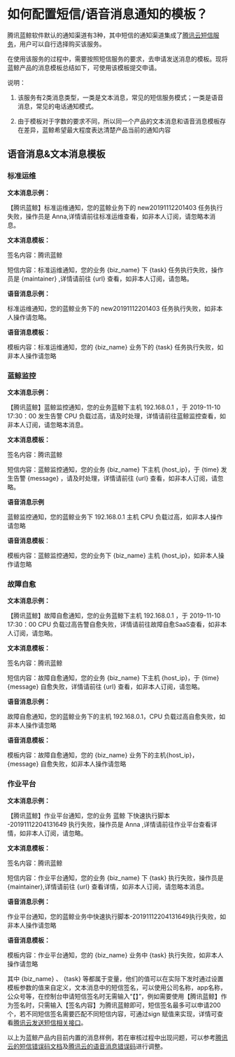 # 如何配置短信/语音消息通知的模板？

腾讯蓝鲸软件默认的通知渠道有3种，其中短信的通知渠道集成了[腾讯云短信服务](https://cloud.tencent.com/product/sms)，用户可以自行选择购买该服务。

在使用该服务的过程中，需要按照短信服务的要求，去申请发送消息的模板。现将蓝鲸产品的消息模板总结如下，可使用该模板提交申请。

说明：

1. 该服务有2类消息类型，一类是文本消息，常见的短信服务模式；一类是语音消息，常见的电话通知模式。

2. 由于模板对于字数的要求不同，所以同一个产品的文本消息和语音消息模板存在差异，蓝鲸希望最大程度表达清楚产品当前的通知内容

## 语音消息&文本消息模板

### 标准运维

**文本消息示例：**

【腾讯蓝鲸】标准运维通知，您的蓝鲸业务下的 new20191112201403 任务执行失败，操作员是 Anna,详情请前往标准运维查看，如非本人订阅，请忽略本消息。

**文本消息模板：**

签名内容：腾讯蓝鲸

短信内容：标准运维通知，您的业务 {biz_name} 下 {task} 任务执行失败，操作员是 {maintainer} ,详情请前往 {url} 查看，如非本人订阅，请忽略。

**语音消息示例：**

标准运维通知，您的蓝鲸业务下的 new20191112201403 任务执行失败，如非本人操作请忽略。

**语音消息模板：**

模板内容：标准运维通知，您的 {biz_name} 业务下的  {task}  任务执行失败，如非本人操作请忽略

### 蓝鲸监控

**文本消息示例：**

【腾讯蓝鲸】蓝鲸监控通知，您的业务蓝鲸下主机 192.168.0.1 ，于 2019-11-10 17:30：00 发生告警 CPU 负载过高，请及时处理，详情请前往蓝鲸监控查看，如非本人订阅，请忽略本消息。

**文本消息模板：**

签名内容：腾讯蓝鲸

短信内容：蓝鲸监控通知，您的业务 {biz_name} 下主机 {host_ip}，于 {time} 发生告警 {message} ，请及时处理，详情请前往 {url} 查看，如非本人订阅，请忽略。

**语音消息示例**

蓝鲸监控通知，您的蓝鲸业务下 192.168.0.1 主机 CPU 负载过高，如非本人操作请忽略

**语音消息模板**：

模板内容：蓝鲸监控通知，您的业务下 {biz_name} 主机 {host_ip}，如非本人操作请忽略

### 故障自愈

**文本消息示例：**

【腾讯蓝鲸】故障自愈通知，您的业务蓝鲸下主机 192.168.0.1 ，于 2019-11-10 17:30：00  CPU 负载过高告警自愈失败，详情请前往故障自愈SaaS查看，如非本人订阅，请忽略。

**文本消息模板：**

签名内容：腾讯蓝鲸

短信内容：故障自愈通知，您的业务  {biz_name}  下主机 {host_ip}，于 {time} {message} 自愈失败，详情请前往 {url} 查看，如非本人订阅，请忽略。

**语音消息示例：**

故障自愈通知，您的蓝鲸业务下的主机 192.168.0.1，CPU 负载过高自愈失败，如非本人操作请忽略

**语音消息模板：**

模板内容：故障自愈通知，您的  {biz_name}  业务下的主机{host_ip}，{message} 自愈失败，如非本人操作请忽略

### 作业平台

**文本消息示例：**

【腾讯蓝鲸】作业平台通知，您的业务 蓝鲸 下快速执行脚本 -20191112204131649 执行失败，操作员是 Anna ,详情请前往作业平台查看详情，如非本人订阅，请忽略。

**文本消息模板：**

签名内容：腾讯蓝鲸

短信内容：作业平台通知，您的业务 {biz_name} 下 {task} 执行失败，操作员是 {maintainer},详情请前往 {url} 查看详情，如非本人订阅，请忽略本消息。

**语音消息示例：**

作业平台通知，您的蓝鲸业务中快速执行脚本-20191112204131649执行失败，如非本人操作请忽略

**语音消息模板：**

模板内容：作业平台通知，您的 {biz_name} 业务中 {task} 执行失败，如非本人操作请忽略


其中 {biz_name} 、 {task} 等都属于变量，他们的值可以在实际下发时通过设置模板参数的值来自定义，文本消息中的短信签名，可以使用公司名称，app名称，公众号等，在控制台申请短信签名时无需输入“【】”，例如需要使用【腾讯蓝鲸】作为签名时，只需输入【签名内容】为腾讯蓝鲸即可，短信签名最多可以申请200个，若不同短信签名需要匹配不同短信内容，可通过sign 赋值来实现，详情可查看[腾讯云发送短信相关接口](https://cloud.tencent.com/document/product/382/38778)。

以上为蓝鲸产品内目前内置的消息样例，若在审核过程中出现问题，可以参考[腾讯云的短信错误码文档](https://cloud.tencent.com/document/product/382/3771#.E9.94.99.E8.AF.AF.E7.A0.81.E5.88.97.E8.A1.A8)及[腾讯云的语音消息错误码](https://cloud.tencent.com/document/product/1128/37531)进行调整。
